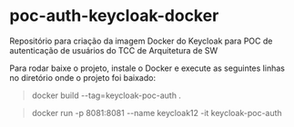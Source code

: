 # poc-auth-keycloak-docker
Repositório para criação da imagem Docker do Keycloak para POC de autenticação de usuários do TCC de Arquitetura de SW

Para rodar baixe o projeto, instale o Docker e execute as seguintes linhas no diretório onde o projeto foi baixado:

> docker build --tag=keycloak-poc-auth .

> docker run -p 8081:8081 --name keycloak12 -it keycloak-poc-auth
